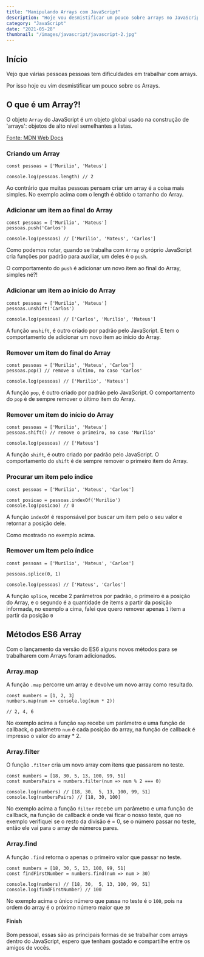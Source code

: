 ```yaml
---
title: "Manipulando Arrays com JavaScript"
description: "Hoje vou desmistificar um pouco sobre arrays no JavaScript"
category: "JavaScript"
date: "2021-05-28"
thumbnail: "/images/javascript/javascript-2.jpg"
---
```


## Início

Vejo que várias pessoas pessoas tem dificuldades em trabalhar com arrays.

Por isso hoje eu vim desmistificar um pouco sobre os Arrays.

## O que é um Array?!

O objeto `Array` do JavaScript é um objeto global usado na construção de 'arrays': objetos de alto nível semelhantes a listas.

[Fonte: MDN Web Docs](https://developer.mozilla.org/pt-BR/docs/Web/JavaScript/Reference/Global_Objects/Array#sum%C3%A1rio)

### Criando um Array

```JS
const pessoas = ['Murilio', 'Mateus']

console.log(pessoas.length) // 2
```

Ao contrário que muitas pessoas pensam criar um array é a coisa mais simples. No exemplo acima com o length é obtido o tamanho do Array.

### Adicionar um item ao final do Array

```JS
const pessoas = ['Murilio', 'Mateus']
pessoas.push('Carlos')

console.log(pessoas) // ['Murilio', 'Mateus', 'Carlos']
```

Como podemos notar, quando se trabalha com `Array` o próprio JavaScript cria funções por padrão para auxiliar, um deles é o `push`.

O comportamento do `push` é adicionar um novo item ao final do Array, simples né?!

### Adicionar um item ao início do Array

```JS
const pessoas = ['Murilio', 'Mateus']
pessoas.unshift('Carlos')

console.log(pessoas) // ['Carlos', 'Murilio', 'Mateus']
```

A função `unshift`, é outro criado por padrão pelo JavaScript. E tem o comportamento de adicionar um novo item ao início do Array.

### Remover um item do final do Array

```JS
const pessoas = ['Murilio', 'Mateus', 'Carlos']
pessoas.pop() // remove o ultimo, no caso 'Carlos'

console.log(pessoas) // ['Murilio', 'Mateus']
```

A função `pop`, é outro criado por padrão pelo JavaScript. O comportamento do `pop` é de sempre remover o último item do Array.

### Remover um item do início do Array

```JS
const pessoas = ['Murilio', 'Mateus']
pessoas.shift() // remove o primeiro, no caso 'Murilio'

console.log(pessoas) // ['Mateus']
```

A função `shift`, é outro criado por padrão pelo JavaScript. O comportamento do `shift` é de sempre remover o primeiro item do Array.

### Procurar um item pelo índice

```JS
const pessoas = ['Murilio', 'Mateus', 'Carlos']

const posicao = pessoas.indexOf('Murilio')
console.log(posicao) // 0
```

A função `indexOf` é responsável por buscar um item pelo o seu valor e retornar a posição dele.

Como mostrado no exemplo acima.

### Remover um item pelo índice

```JS
const pessoas = ['Murilio', 'Mateus', 'Carlos']

pessoas.splice(0, 1)

console.log(pessoas) // ['Mateus', 'Carlos']
```

A função `splice`, recebe 2 parâmetros por padrão, o primeiro é a posição do Array, e o segundo é a quantidade de items a partir da posição informada, no exemplo a cima, falei que quero remover apenas `1` item a partir da posição `0`

## Métodos ES6 Array

Com o lançamento da versão do ES6 alguns novos métodos para se trabalharem com Arrays foram adicionados.

### Array.map

A função `.map` percorre um array e devolve um novo array como resultado.

```JS
const numbers = [1, 2, 3]
numbers.map(num => console.log(num * 2))

// 2, 4, 6
```

No exemplo acima a função `map` recebe um parâmetro e uma função de callback, o parâmetro `num` é cada posição do array, na função de callback é impresso o valor do array \* 2.

### Array.filter

O função `.filter` cria um novo array com itens que passarem no teste.

```JS
const numbers = [18, 30, 5, 13, 100, 99, 51]
const numbersPairs = numbers.filter(num => num % 2 === 0)

console.log(numbers) // [18, 30,  5, 13, 100, 99, 51]
console.log(numbersPairs) // [18, 30, 100]
```

No exemplo acima a função `filter` recebe um parâmetro e uma função de callback, na função de callback é onde vai ficar o nosso teste, que no exemplo verifiquei se o resto da divisão é = 0, se o número passar no teste, então ele vai para o array de números pares.

### Array.find

A função `.find` retorna o apenas o primeiro valor que passar no teste.

```JS
const numbers = [18, 30, 5, 13, 100, 99, 51]
const findFirstNumber = numbers.find(num => num > 30)

console.log(numbers) // [18, 30,  5, 13, 100, 99, 51]
console.log(findFirstNumber) // 100
```

No exemplo acima o único número que passa no teste é o `100`, pois na ordem do array é o próximo número maior que `30`

#### Finish

Bom pessoal, essas são as principais formas de se trabalhar com arrays dentro do JavaScript, espero que tenham gostado e compartilhe entre os amigos de vocês.
